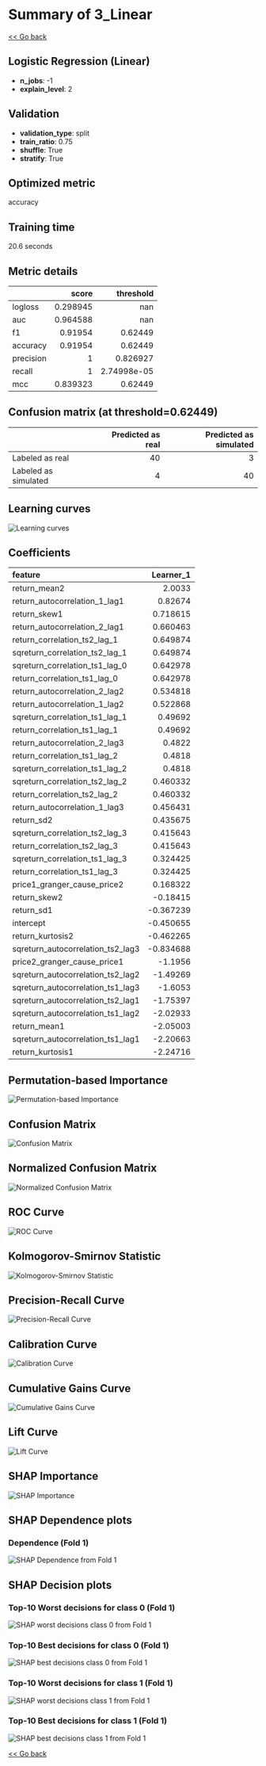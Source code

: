 # Summary of 3_Linear

[<< Go back](../README.md)


## Logistic Regression (Linear)
- **n_jobs**: -1
- **explain_level**: 2

## Validation
 - **validation_type**: split
 - **train_ratio**: 0.75
 - **shuffle**: True
 - **stratify**: True

## Optimized metric
accuracy

## Training time

20.6 seconds

## Metric details
|           |    score |     threshold |
|:----------|---------:|--------------:|
| logloss   | 0.298945 | nan           |
| auc       | 0.964588 | nan           |
| f1        | 0.91954  |   0.62449     |
| accuracy  | 0.91954  |   0.62449     |
| precision | 1        |   0.826927    |
| recall    | 1        |   2.74998e-05 |
| mcc       | 0.839323 |   0.62449     |


## Confusion matrix (at threshold=0.62449)
|                      |   Predicted as real |   Predicted as simulated |
|:---------------------|--------------------:|-------------------------:|
| Labeled as real      |                  40 |                        3 |
| Labeled as simulated |                   4 |                       40 |

## Learning curves
![Learning curves](learning_curves.png)

## Coefficients
| feature                           |   Learner_1 |
|:----------------------------------|------------:|
| return_mean2                      |    2.0033   |
| return_autocorrelation_1_lag1     |    0.82674  |
| return_skew1                      |    0.718615 |
| return_autocorrelation_2_lag1     |    0.660463 |
| return_correlation_ts2_lag_1      |    0.649874 |
| sqreturn_correlation_ts2_lag_1    |    0.649874 |
| sqreturn_correlation_ts1_lag_0    |    0.642978 |
| return_correlation_ts1_lag_0      |    0.642978 |
| return_autocorrelation_2_lag2     |    0.534818 |
| return_autocorrelation_1_lag2     |    0.522868 |
| sqreturn_correlation_ts1_lag_1    |    0.49692  |
| return_correlation_ts1_lag_1      |    0.49692  |
| return_autocorrelation_2_lag3     |    0.4822   |
| return_correlation_ts1_lag_2      |    0.4818   |
| sqreturn_correlation_ts1_lag_2    |    0.4818   |
| sqreturn_correlation_ts2_lag_2    |    0.460332 |
| return_correlation_ts2_lag_2      |    0.460332 |
| return_autocorrelation_1_lag3     |    0.456431 |
| return_sd2                        |    0.435675 |
| sqreturn_correlation_ts2_lag_3    |    0.415643 |
| return_correlation_ts2_lag_3      |    0.415643 |
| sqreturn_correlation_ts1_lag_3    |    0.324425 |
| return_correlation_ts1_lag_3      |    0.324425 |
| price1_granger_cause_price2       |    0.168322 |
| return_skew2                      |   -0.18415  |
| return_sd1                        |   -0.367239 |
| intercept                         |   -0.450655 |
| return_kurtosis2                  |   -0.462265 |
| sqreturn_autocorrelation_ts2_lag3 |   -0.834688 |
| price2_granger_cause_price1       |   -1.1956   |
| sqreturn_autocorrelation_ts2_lag2 |   -1.49269  |
| sqreturn_autocorrelation_ts1_lag3 |   -1.6053   |
| sqreturn_autocorrelation_ts2_lag1 |   -1.75397  |
| sqreturn_autocorrelation_ts1_lag2 |   -2.02933  |
| return_mean1                      |   -2.05003  |
| sqreturn_autocorrelation_ts1_lag1 |   -2.20663  |
| return_kurtosis1                  |   -2.24716  |


## Permutation-based Importance
![Permutation-based Importance](permutation_importance.png)
## Confusion Matrix

![Confusion Matrix](confusion_matrix.png)


## Normalized Confusion Matrix

![Normalized Confusion Matrix](confusion_matrix_normalized.png)


## ROC Curve

![ROC Curve](roc_curve.png)


## Kolmogorov-Smirnov Statistic

![Kolmogorov-Smirnov Statistic](ks_statistic.png)


## Precision-Recall Curve

![Precision-Recall Curve](precision_recall_curve.png)


## Calibration Curve

![Calibration Curve](calibration_curve_curve.png)


## Cumulative Gains Curve

![Cumulative Gains Curve](cumulative_gains_curve.png)


## Lift Curve

![Lift Curve](lift_curve.png)



## SHAP Importance
![SHAP Importance](shap_importance.png)

## SHAP Dependence plots

### Dependence (Fold 1)
![SHAP Dependence from Fold 1](learner_fold_0_shap_dependence.png)

## SHAP Decision plots

### Top-10 Worst decisions for class 0 (Fold 1)
![SHAP worst decisions class 0 from Fold 1](learner_fold_0_shap_class_0_worst_decisions.png)
### Top-10 Best decisions for class 0 (Fold 1)
![SHAP best decisions class 0 from Fold 1](learner_fold_0_shap_class_0_best_decisions.png)
### Top-10 Worst decisions for class 1 (Fold 1)
![SHAP worst decisions class 1 from Fold 1](learner_fold_0_shap_class_1_worst_decisions.png)
### Top-10 Best decisions for class 1 (Fold 1)
![SHAP best decisions class 1 from Fold 1](learner_fold_0_shap_class_1_best_decisions.png)

[<< Go back](../README.md)
